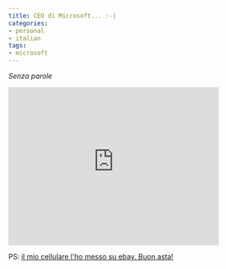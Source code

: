 ```yaml
---
title: CEO di Microsoft... :-|
categories:
- personal
- italian
tags:
- microsoft
---
```

  
_Senza parole_

<iframe width="420" height="315" src="https://www.youtube.com/embed/wvsboPUjrGc" frameborder="0" allowfullscreen></iframe>

PS: [il mio cellulare l'ho messo su ebay. Buon asta!](http://cgi.ebay.it/Nokia-E65-1GB-MicroSD-assicurazione-furto-e-danni_W0QQitemZ230237555104QQihZ013QQcategoryZ126134QQssPageNameZWDVWQQrdZ1QQcmdZViewItem "Nokia E65 su ebay" )
_[ ](http://cgi.ebay.it/Nokia-E65-1GB-MicroSD-assicurazione-furto-e-danni_W0QQitemZ230237555104QQihZ013QQcategoryZ126134QQssPageNameZWDVWQQrdZ1QQcmdZViewItem "Nokia E65 su ebay" )_

